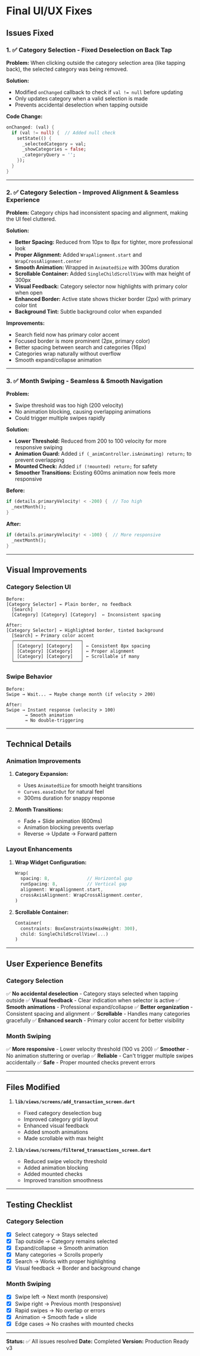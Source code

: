 # Final UI/UX Fixes

## Issues Fixed

### 1. ✅ Category Selection - Fixed Deselection on Back Tap
**Problem:** When clicking outside the category selection area (like tapping back), the selected category was being removed.

**Solution:**
- Modified `onChanged` callback to check if `val != null` before updating
- Only updates category when a valid selection is made
- Prevents accidental deselection when tapping outside

**Code Change:**
```dart
onChanged: (val) {
  if (val != null) {  // Added null check
    setState(() {
      _selectedCategory = val;
      _showCategories = false;
      _categoryQuery = '';
    });
  }
}
```

---

### 2. ✅ Category Selection - Improved Alignment & Seamless Experience
**Problem:** Category chips had inconsistent spacing and alignment, making the UI feel cluttered.

**Solution:**
- **Better Spacing:** Reduced from 10px to 8px for tighter, more professional look
- **Proper Alignment:** Added `WrapAlignment.start` and `WrapCrossAlignment.center`
- **Smooth Animation:** Wrapped in `AnimatedSize` with 300ms duration
- **Scrollable Container:** Added `SingleChildScrollView` with max height of 300px
- **Visual Feedback:** Category selector now highlights with primary color when open
- **Enhanced Border:** Active state shows thicker border (2px) with primary color tint
- **Background Tint:** Subtle background color when expanded

**Improvements:**
- Search field now has primary color accent
- Focused border is more prominent (2px, primary color)
- Better spacing between search and categories (16px)
- Categories wrap naturally without overflow
- Smooth expand/collapse animation

---

### 3. ✅ Month Swiping - Seamless & Smooth Navigation
**Problem:** 
- Swipe threshold was too high (200 velocity)
- No animation blocking, causing overlapping animations
- Could trigger multiple swipes rapidly

**Solution:**
- **Lower Threshold:** Reduced from 200 to 100 velocity for more responsive swiping
- **Animation Guard:** Added `if (_animController.isAnimating) return;` to prevent overlapping
- **Mounted Check:** Added `if (!mounted) return;` for safety
- **Smoother Transitions:** Existing 600ms animation now feels more responsive

**Before:**
```dart
if (details.primaryVelocity! < -200) {  // Too high
  _nextMonth();
}
```

**After:**
```dart
if (details.primaryVelocity! < -100) {  // More responsive
  _nextMonth();
}
```

---

## Visual Improvements

### Category Selection UI
```
Before:
[Category Selector] ← Plain border, no feedback
  [Search]
  [Category] [Category] [Category]  ← Inconsistent spacing

After:
[Category Selector] ← Highlighted border, tinted background
  [Search] ← Primary color accent
  ┌─────────────────────────┐
  │ [Category] [Category]   │ ← Consistent 8px spacing
  │ [Category] [Category]   │ ← Proper alignment
  │ [Category] [Category]   │ ← Scrollable if many
  └─────────────────────────┘
```

### Swipe Behavior
```
Before:
Swipe → Wait... → Maybe change month (if velocity > 200)

After:
Swipe → Instant response (velocity > 100)
       → Smooth animation
       → No double-triggering
```

---

## Technical Details

### Animation Improvements
1. **Category Expansion:**
   - Uses `AnimatedSize` for smooth height transitions
   - `Curves.easeInOut` for natural feel
   - 300ms duration for snappy response

2. **Month Transitions:**
   - Fade + Slide animation (600ms)
   - Animation blocking prevents overlap
   - Reverse → Update → Forward pattern

### Layout Enhancements
1. **Wrap Widget Configuration:**
   ```dart
   Wrap(
     spacing: 8,              // Horizontal gap
     runSpacing: 8,           // Vertical gap
     alignment: WrapAlignment.start,
     crossAxisAlignment: WrapCrossAlignment.center,
   )
   ```

2. **Scrollable Container:**
   ```dart
   Container(
     constraints: BoxConstraints(maxHeight: 300),
     child: SingleChildScrollView(...)
   )
   ```

---

## User Experience Benefits

### Category Selection
✅ **No accidental deselection** - Category stays selected when tapping outside
✅ **Visual feedback** - Clear indication when selector is active
✅ **Smooth animations** - Professional expand/collapse
✅ **Better organization** - Consistent spacing and alignment
✅ **Scrollable** - Handles many categories gracefully
✅ **Enhanced search** - Primary color accent for better visibility

### Month Swiping
✅ **More responsive** - Lower velocity threshold (100 vs 200)
✅ **Smoother** - No animation stuttering or overlap
✅ **Reliable** - Can't trigger multiple swipes accidentally
✅ **Safe** - Proper mounted checks prevent errors

---

## Files Modified

1. **`lib/views/screens/add_transaction_screen.dart`**
   - Fixed category deselection bug
   - Improved category grid layout
   - Enhanced visual feedback
   - Added smooth animations
   - Made scrollable with max height

2. **`lib/views/screens/filtered_transactions_screen.dart`**
   - Reduced swipe velocity threshold
   - Added animation blocking
   - Added mounted checks
   - Improved transition smoothness

---

## Testing Checklist

### Category Selection
- [x] Select category → Stays selected
- [x] Tap outside → Category remains selected
- [x] Expand/collapse → Smooth animation
- [x] Many categories → Scrolls properly
- [x] Search → Works with proper highlighting
- [x] Visual feedback → Border and background change

### Month Swiping
- [x] Swipe left → Next month (responsive)
- [x] Swipe right → Previous month (responsive)
- [x] Rapid swipes → No overlap or errors
- [x] Animation → Smooth fade + slide
- [x] Edge cases → No crashes with mounted checks

---

**Status:** ✅ All issues resolved
**Date:** Completed
**Version:** Production Ready v3

